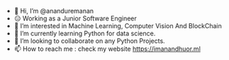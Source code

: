- 👋 Hi, I’m @ananduremanan
- 😑 Working as a Junior Software Engineer 
- 👀 I’m interested in Machine Learning, Computer Vision And BlockChain
- 🌱 I’m currently learning Python for data science.
- 💞️ I’m looking to collaborate on any Python Projects.
- 📫 How to reach me : check my website https://imanandhuor.ml

<!---
ananduremanan/ananduremanan is a ✨ special ✨ repository because its `README.md` (this file) appears on your GitHub profile.
You can click the Preview link to take a look at your changes.
--->
